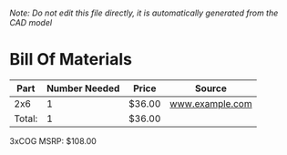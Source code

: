 ###### Note: Do not edit this file directly, it is automatically generated from the CAD model 
# Bill Of Materials 
 |Part|Number Needed|Price|Source| 
 |----|----------|-----|-----|
|2x6|1|$36.00|www.example.com|
|Total: |1|$36.00| |

 3xCOG MSRP: $108.00